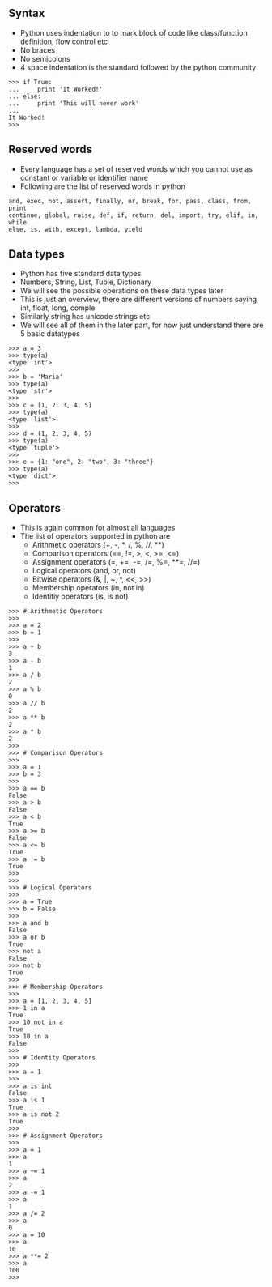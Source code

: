 ## Syntax ##
* Python uses indentation to to mark block of code like class/function definition, flow control etc
* No braces
* No semicolons
* 4 space indentation is the standard followed by the python community

```
>>> if True:
...     print 'It Worked!'
... else:
...     print 'This will never work'
... 
It Worked!
>>>
```

## Reserved words ##
* Every language has a set of reserved words which you cannot use as constant or variable or identifier name
* Following are the list of reserved words in python

```
and, exec, not, assert, finally, or, break, for, pass, class, from, print
continue, global, raise, def, if, return, del, import, try, elif, in, while
else, is, with, except, lambda, yield
```

## Data types ##
* Python has five standard data types
* Numbers, String, List, Tuple, Dictionary
* We will see the possible operations on these data types later
* This is just an overview, there are different versions of numbers saying int, float, long, comple
* Similarly string has unicode strings etc
* We will see all of them in the later part, for now just understand there are 5 basic datatypes

```
>>> a = 3
>>> type(a)
<type 'int'>
>>> 
>>> b = 'Maria'
>>> type(a)
<type 'str'>
>>> 
>>> c = [1, 2, 3, 4, 5]
>>> type(a)
<type 'list'>
>>> 
>>> d = (1, 2, 3, 4, 5)
>>> type(a)
<type 'tuple'>
>>> 
>>> e = {1: "one", 2: "two", 3: "three"}
>>> type(a)
<type 'dict'>
>>>
```

## Operators ##
* This is again common for almost all languages
* The list of operators supported in python are
  * Arithmetic operators (+, -, *, /, %, //, **)  
  * Comparison operators (==, !=, >, <, >=, <=)
  * Assignment operators (=, +=, -=, /=, %=, **=, //=)
  * Logical operators (and, or,  not)
  * Bitwise operators (&, |, ~, ^, <<, >>)
  * Membership operators (in, not in)
  * Identitiy operators (is, is not)

```
>>> # Arithmetic Operators
>>>
>>> a = 2
>>> b = 1
>>> 
>>> a + b
3
>>> a - b
1
>>> a / b
2
>>> a % b
0
>>> a // b
2
>>> a ** b
2
>>> a * b
2
>>> 
>>> # Comparison Operators
>>> 
>>> a = 1
>>> b = 3
>>> 
>>> a == b
False
>>> a > b
False
>>> a < b
True
>>> a >= b
False
>>> a <= b
True
>>> a != b
True
>>>
>>>
>>> # Logical Operators
>>>
>>> a = True
>>> b = False
>>> 
>>> a and b
False
>>> a or b
True
>>> not a
False
>>> not b
True
>>>
>>> # Membership Operators
>>> 
>>> a = [1, 2, 3, 4, 5]
>>> 1 in a
True
>>> 10 not in a
True
>>> 10 in a
False
>>>
>>> # Identity Operators
>>>
>>> a = 1
>>> 
>>> a is int
False
>>> a is 1
True
>>> a is not 2
True
>>>
>>> # Assignment Operators
>>> 
>>> a = 1
>>> a
1
>>> a += 1
>>> a
2
>>> a -= 1
>>> a
1
>>> a /= 2
>>> a
0
>>> a = 10
>>> a
10
>>> a **= 2
>>> a
100
>>>
```
